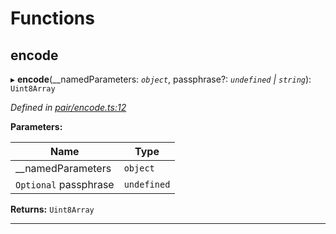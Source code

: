 

# Functions

<a id="encode"></a>

##  encode

▸ **encode**(__namedParameters: *`object`*, passphrase?: *`undefined` | `string`*): `Uint8Array`

*Defined in [pair/encode.ts:12](https://github.com/polkadot-js/common/blob/8513530/packages/keyring/src/pair/encode.ts#L12)*

**Parameters:**

| Name | Type |
| ------ | ------ |
| __namedParameters | `object` |
| `Optional` passphrase | `undefined` | `string` |

**Returns:** `Uint8Array`

___

